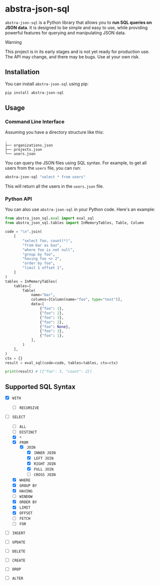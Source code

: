 # abstra-json-sql

`abstra-json-sql` is a Python library that allows you to **run SQL queries on JSON data**. It is designed to be simple and easy to use, while providing powerful features for querying and manipulating JSON data.

> [!WARNING]  
> This project is in its early stages and is not yet ready for production use. The API may change, and there may be bugs. Use at your own risk.

## Installation

You can install `abstra-json-sql` using pip:

```sh
pip install abstra-json-sql
```

## Usage

### Command Line Interface

Assuming you have a directory structure like this:

```
.
├── organizations.json
├── projects.json
└── users.json
```

You can query the JSON files using SQL syntax. For example, to get all users from the `users` file, you can run:

```sh
abstra-json-sql "select * from users"
```

This will return all the users in the `users.json` file.

### Python API

You can also use `abstra-json-sql` in your Python code. Here's an example:

```python
from abstra_json_sql.eval import eval_sql
from abstra_json_sql.tables import InMemoryTables, Table, Column

code = "\n".join(
    [
        "select foo, count(*)",
        "from bar as baz",
        "where foo is not null",
        "group by foo",
        "having foo <> 2",
        "order by foo",
        "limit 1 offset 1",
    ]
)
tables = InMemoryTables(
    tables=[
        Table(
            name="bar",
            columns=[Column(name="foo", type="text")],
            data=[
                {"foo": 1},
                {"foo": 2},
                {"foo": 3},
                {"foo": 2},
                {"foo": None},
                {"foo": 3},
                {"foo": 1},
            ],
        )
    ],
)
ctx = {}
result = eval_sql(code=code, tables=tables, ctx=ctx)

print(result) # [{"foo": 3, "count": 2}]
```
## Supported SQL Syntax

- [x] `WITH`
    - [ ] `RECURSIVE`

- [ ] `SELECT`
    - [ ] `ALL`
    - [ ] `DISTINCT`
    - [x] `*`
    - [x] `FROM`
        - [x] `JOIN`
            - [x] `INNER JOIN`
            - [x] `LEFT JOIN`
            - [x] `RIGHT JOIN`
            - [x] `FULL JOIN`
            - [ ] `CROSS JOIN`
    - [x] `WHERE`
    - [x] `GROUP BY`
    - [x] `HAVING`
    - [ ] `WINDOW`
    - [x] `ORDER BY`
    - [x] `LIMIT`
    - [x] `OFFSET`
    - [ ] `FETCH`
    - [ ] `FOR`

- [ ] `INSERT`
- [ ] `UPDATE`
- [ ] `DELETE`

- [ ] `CREATE`
- [ ] `DROP`
- [ ] `ALTER`
